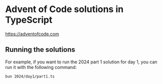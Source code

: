 # Advent of Code solutions in TypeScript

https://adventofcode.com

## Running the solutions

For example, if you want to run the 2024 part 1 solution for day 1, you can run it with the following command:

```bash
bun 2024/day1/part1.ts
````
